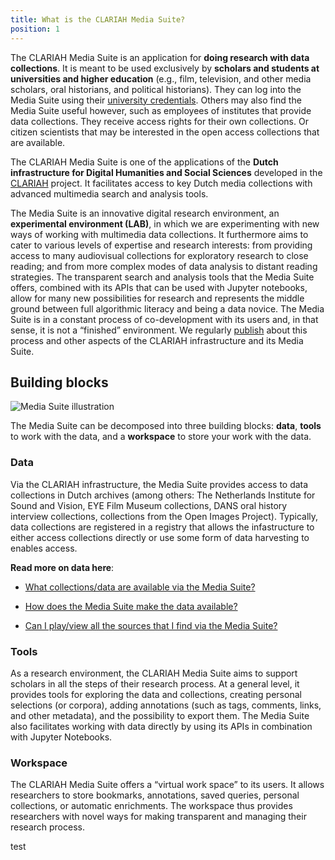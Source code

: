 ```yaml
---
title: What is the CLARIAH Media Suite?
position: 1
---
```


The CLARIAH Media Suite is an application for **doing research with data collections**. It is meant to be used exclusively by **scholars and students at universities and higher education** (e.g., film, television, and other media scholars, oral historians, and political historians). They can log into the Media Suite using their [university credentials](/documentation/faq/who-can-access). Others may also find the Media Suite useful however, such as employees of institutes that provide data collections. They receive access rights for their own collections. Or citizen scientists that may be interested in the open access collections that are available.

The CLARIAH Media Suite is one of the applications of the **Dutch infrastructure for Digital Humanities and Social Sciences** developed in the [CLARIAH](https://clariah.nl/) project. It facilitates access to key Dutch media collections with advanced multimedia search and analysis tools.

The Media Suite is an innovative digital research environment, an **experimental environment (LAB)**, in which we are experimenting with new ways of working with multimedia data collections. It furthermore aims to cater to various levels of expertise and research interests: from providing access to many audiovisual collections for exploratory research to close reading; and from more complex modes of data analysis to distant reading strategies. The transparent search and analysis tools that the Media Suite offers, combined with its APIs that can be used with Jupyter notebooks, allow for many new possibilities for research and represents the middle ground between full algorithmic literacy and being a data novice. The Media Suite is in a constant process of co-development with its users and, in that sense, it is not a “finished” environment. We regularly [publish](https://www.zotero.org/groups/2288915/clariah_media_suite_research_and_dissemination_outputs) about this process and other aspects of the CLARIAH infrastructure and its Media Suite.

## Building blocks

![Media Suite illustration](/uploads/media-suite-illustration.png)

The Media Suite can be decomposed into three building blocks: **data**, **tools** to work with the data, and a **workspace** to store your work with the data.

### Data

Via the CLARIAH infrastructure, the Media Suite provides access to data collections in Dutch archives (among others: The Netherlands Institute for Sound and Vision, EYE Film Museum collections, DANS oral history interview collections, collections from the Open Images Project). Typically, data collections are registered in a registry that allows the infastructure to either access collections directly or use some form of data harvesting to enables access.

**Read more on data here**:

- [What collections/data are available via the Media Suite?](/documentation/faq/what-data)

- [How does the Media Suite make the data available?](/documentation/faq/how-data-is-made-available)

- [Can I play/view all the sources that I find via the Media Suite?](</documentation/faq/can-play-view>)

### Tools

As a research environment, the CLARIAH Media Suite aims to support scholars in all the steps of their research process. At a general level, it provides tools for exploring the data and collections, creating personal selections (or corpora), adding annotations (such as tags, comments, links, and other metadata), and the possibility to export them. The Media Suite also facilitates working with data directly by using its APIs in combination with Jupyter Notebooks.

### Workspace

The CLARIAH Media Suite offers a “virtual work space” to its users. It allows researchers to store bookmarks, annotations, saved queries, personal collections, or automatic enrichments. The workspace thus provides researchers with novel ways for making transparent and managing their research process.

test